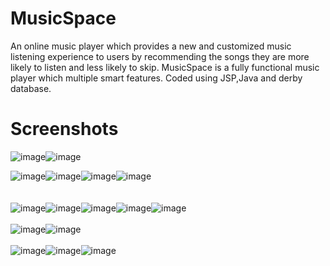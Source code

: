 # MusicSpace
An online music player which provides a new and customized music listening experience to users by recommending the songs they are more likely to listen and less likely to skip. MusicSpace is a fully functional music player which multiple smart features. Coded using JSP,Java and derby database.

# Screenshots
![image](https://user-images.githubusercontent.com/61706649/136417338-153a0580-9ec2-47d7-bc99-6feea9f18562.png)![image](https://user-images.githubusercontent.com/61706649/136417095-310d4c51-35c6-49e7-9584-33d55af44b7a.png)
<br>

![image](https://user-images.githubusercontent.com/61706649/136418300-ddfcc9d7-a83c-4acc-a995-2cde9d44c7c0.png)![image](https://user-images.githubusercontent.com/61706649/136418326-fd56aee7-798f-4d13-b770-5bb697c4caf9.png)![image](https://user-images.githubusercontent.com/61706649/136418355-b8b90aa9-5657-4917-8903-162d9e36ab3b.png)![image](https://user-images.githubusercontent.com/61706649/136418390-49eab7fa-9ee7-428b-b337-a383d32a15f3.png)
<br>
<br>
<br>
![image](https://user-images.githubusercontent.com/61706649/136413304-e6e42a44-6a08-4be7-be2e-2a21c609b1c3.png)![image](https://user-images.githubusercontent.com/61706649/136418048-77fc3d29-1ddc-4c13-9b76-c8269bb45de4.png)![image](https://user-images.githubusercontent.com/61706649/136418013-6d578a71-79a8-47cf-ae60-d3c8014328a8.png)![image](https://user-images.githubusercontent.com/61706649/136417960-1cf5d1b3-10a2-48cf-a555-17adb31af771.png)![image](https://user-images.githubusercontent.com/61706649/136417928-adf0ba27-eb66-4dec-a7e8-5a4dbfadc2b7.png)
<br>
<br>
![image](https://user-images.githubusercontent.com/61706649/136418222-9927f6c5-2167-4124-a673-7d91fe3f323a.png)![image](https://user-images.githubusercontent.com/61706649/136418179-7a27bd7f-31b0-4713-ab27-8185236fc34e.png)
<br><br>
![image](https://user-images.githubusercontent.com/61706649/136412320-6977b78a-416a-479d-89f2-f87e3b007534.png)![image](https://user-images.githubusercontent.com/61706649/136412273-2cfe5b2a-98dc-468a-ad6d-c135c0f134db.png)![image](https://user-images.githubusercontent.com/61706649/136412235-c953a8a0-8063-4b2d-a9b5-c4b1b01ea854.png)
